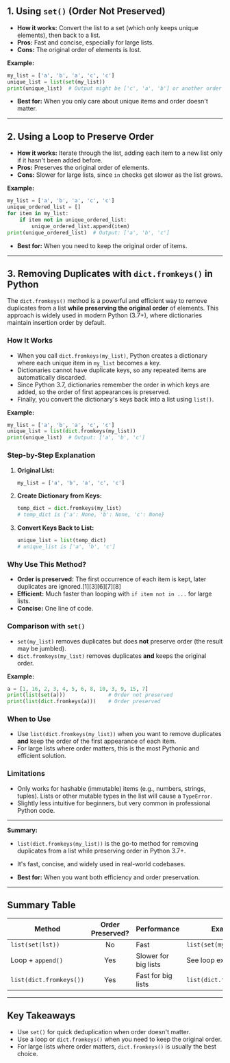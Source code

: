 ## 1. **Using `set()` (Order Not Preserved)**
- **How it works:** Convert the list to a set (which only keeps unique elements), then back to a list.
- **Pros:** Fast and concise, especially for large lists.
- **Cons:** The original order of elements is lost.

**Example:**
```python
my_list = ['a', 'b', 'a', 'c', 'c']
unique_list = list(set(my_list))
print(unique_list)  # Output might be ['c', 'a', 'b'] or another order
```
- **Best for:** When you only care about unique items and order doesn't matter.

***

## 2. **Using a Loop to Preserve Order**
- **How it works:** Iterate through the list, adding each item to a new list only if it hasn't been added before.
- **Pros:** Preserves the original order of elements.
- **Cons:** Slower for large lists, since `in` checks get slower as the list grows.

**Example:**
```python
my_list = ['a', 'b', 'a', 'c', 'c']
unique_ordered_list = []
for item in my_list:
    if item not in unique_ordered_list:
        unique_ordered_list.append(item)
print(unique_ordered_list)  # Output: ['a', 'b', 'c']
```
- **Best for:** When you need to keep the original order of items.

***
## 3. Removing Duplicates with `dict.fromkeys()` in Python

The `dict.fromkeys()` method is a powerful and efficient way to remove duplicates from a list **while preserving the original order** of elements. This approach is widely used in modern Python (3.7+), where dictionaries maintain insertion order by default.

### **How It Works**
- When you call `dict.fromkeys(my_list)`, Python creates a dictionary where each unique item in `my_list` becomes a key.
- Dictionaries cannot have duplicate keys, so any repeated items are automatically discarded.
- Since Python 3.7, dictionaries remember the order in which keys are added, so the order of first appearances is preserved.
- Finally, you convert the dictionary's keys back into a list using `list()`.

**Example:**
```python
my_list = ['a', 'b', 'a', 'c', 'c']
unique_list = list(dict.fromkeys(my_list))
print(unique_list)  # Output: ['a', 'b', 'c']
```

### **Step-by-Step Explanation**
1. **Original List:**
   ```python
   my_list = ['a', 'b', 'a', 'c', 'c']
   ```
2. **Create Dictionary from Keys:**
   ```python
   temp_dict = dict.fromkeys(my_list)
   # temp_dict is {'a': None, 'b': None, 'c': None}
   ```
3. **Convert Keys Back to List:**
   ```python
   unique_list = list(temp_dict)
   # unique_list is ['a', 'b', 'c']
   ```

### **Why Use This Method?**
- **Order is preserved:** The first occurrence of each item is kept, later duplicates are ignored.[1][3][6][7][8]
- **Efficient:** Much faster than looping with `if item not in ...` for large lists.
- **Concise:** One line of code.

### **Comparison with `set()`**
- `set(my_list)` removes duplicates but does **not** preserve order (the result may be jumbled).
- `dict.fromkeys(my_list)` removes duplicates **and** keeps the original order.

**Example:**
```python
a = [1, 16, 2, 3, 4, 5, 6, 8, 10, 3, 9, 15, 7]
print(list(set(a)))              # Order not preserved
print(list(dict.fromkeys(a)))    # Order preserved
```

### **When to Use**
- Use `list(dict.fromkeys(my_list))` when you want to remove duplicates **and** keep the order of the first appearance of each item.
- For large lists where order matters, this is the most Pythonic and efficient solution.

### **Limitations**
- Only works for hashable (immutable) items (e.g., numbers, strings, tuples). Lists or other mutable types in the list will cause a `TypeError`.
- Slightly less intuitive for beginners, but very common in professional Python code.

***
**Summary:**
- `list(dict.fromkeys(my_list))` is the go-to method for removing duplicates from a list while preserving order in Python 3.7+.
- It's fast, concise, and widely used in real-world codebases.

- **Best for:** When you want both efficiency and order preservation.

***

## **Summary Table**
| Method                | Order Preserved? | Performance         | Example Code                        |
|-----------------------|:---------------:|--------------------|-------------------------------------|
| `list(set(lst))`      | No              | Fast               | `list(set(my_list))`                |
| Loop + `append()`     | Yes             | Slower for big lists| See loop example above              |
| `list(dict.fromkeys())`| Yes            | Fast for big lists | `list(dict.fromkeys(my_list))`      |

***

## **Key Takeaways**
- Use `set()` for quick deduplication when order doesn't matter.
- Use a loop or `dict.fromkeys()` when you need to keep the original order.
- For large lists where order matters, `dict.fromkeys()` is usually the best choice.
